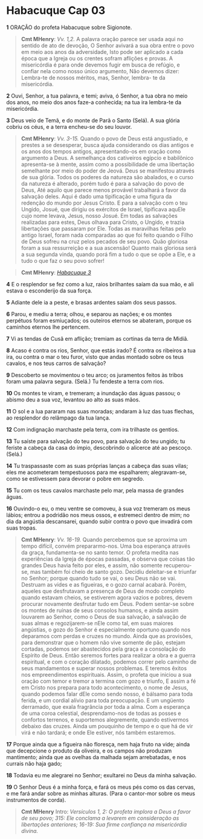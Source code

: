 # Habacuque Cap 03

**1** 	ORAÇÃO do profeta Habacuque sobre Sigionote.

> **Cmt MHenry**: *Vv. 1,2.* A palavra oração parece ser usada aqui no sentido de ato de devoção, O Senhor avivará a sua obra entre o povo em meio aos anos da adversidade, Isto pode ser aplicado a cada época que a Igreja ou os crentes sofram aflições e provas. A misericórdia é para onde devemos fugir em busca de refúgio, e confiar nela como nosso único argumento, Não devemos dizer: Lembra-te de nossos méritos, mas, Senhor, lembra- te da misericórdia.

**2** 	Ouvi, Senhor, a tua palavra, e temi; aviva, ó Senhor, a tua obra no meio dos anos, no meio dos anos faze-a conhecida; na tua ira lembra-te da misericórdia.

**3** 	Deus veio de Temã, e do monte de Parã o Santo (Selá). A sua glória cobriu os céus, e a terra encheu-se do seu louvor.

> **Cmt MHenry**: *Vv. 3-15.* Quando o povo de Deus está angustiado, e prestes a se desesperar, busca ajuda considerando os dias antigos e os anos dos tempos antigos, apresentando-os em oração como argumento a Deus. A semelhança dos cativeiros egípcio e babilônico apresenta-se à mente, assim como a possibilidade de uma libertação semelhante por meio do poder de Jeová. Deus se manifestou através de sua glória. Todos os poderes da natureza são abalados, e o curso da natureza é alterado, porém tudo é para a salvação do povo de Deus, Até aquilo que parece menos provável trabalhará a favor da salvação deles. Aqui é dado uma tipificação e uma figura da redenção do mundo por Jesus Cristo. E para a salvação com o teu Ungido, Josué, que dirigiu os exércitos de Israel, tipificava aquEle cujo nome levava, Jesus, nosso Josué. Em todas as salvações realizadas para estes, Deus olhava para Cristo, o Ungido, e trazia libertações que passaram por Ele. Todas as maravilhas feitas pelo antigo Israel, foram nada comparadas ao que foi feito quando o Filho de Deus sofreu na cruz pelos pecados de seu povo. Quão gloriosa foram a sua ressurreição e a sua ascensão! Quanto mais gloriosa será a sua segunda vinda, quando porá fim a tudo o que se opõe a Ele, e a tudo o que faz o seu povo sofrer!

> **Cmt MHenry**: *[Habacuque 3](../35A-Hc/03.md#0)*

**4** 	E o resplendor se fez como a luz, raios brilhantes saíam da sua mão, e ali estava o esconderijo da sua força.

**5** 	Adiante dele ia a peste, e brasas ardentes saíam dos seus passos.

**6** 	Parou, e mediu a terra; olhou, e separou as nações; e os montes perpétuos foram esmiuçados; os outeiros eternos se abateram, porque os caminhos eternos lhe pertencem.

**7** 	Vi as tendas de Cusã em aflição; tremiam as cortinas da terra de Midiã.

**8** 	Acaso é contra os rios, Senhor, que estás irado? É contra os ribeiros a tua ira, ou contra o mar o teu furor, visto que andas montado sobre os teus cavalos, e nos teus carros de salvação?

**9** 	Descoberto se movimentou o teu arco; os juramentos feitos às tribos foram uma palavra segura. (Selá.) Tu fendeste a terra com rios.

**10** 	Os montes te viram, e tremeram; a inundação das águas passou; o abismo deu a sua voz, levantou ao alto as suas mãos.

**11** 	O sol e a lua pararam nas suas moradas; andaram à luz das tuas flechas, ao resplendor do relâmpago da tua lança.

**12** 	Com indignação marchaste pela terra, com ira trilhaste os gentios.

**13** 	Tu saíste para salvação do teu povo, para salvação do teu ungido; tu feriste a cabeça da casa do ímpio, descobrindo o alicerce até ao pescoço. (Selá.)

**14** 	Tu traspassaste com as suas próprias lanças a cabeça das suas vilas; eles me acometeram tempestuosos para me espalharem; alegravam-se, como se estivessem para devorar o pobre em segredo.

**15** 	Tu com os teus cavalos marchaste pelo mar, pela massa de grandes águas.

**16** 	Ouvindo-o eu, o meu ventre se comoveu, à sua voz tremeram os meus lábios; entrou a podridão nos meus ossos, e estremeci dentro de mim; no dia da angústia descansarei, quando subir contra o povo que invadirá com suas tropas.

> **Cmt MHenry**: *Vv. 16-19.* Quando percebemos que se aproxima um tempo difícil, convém prepararmo-nos. Uma boa esperança através da graça, fundamenta-se no santo temor. O profeta medita nas experiências da Igreja de épocas passadas, e observa que coisas tão grandes Deus havia feito por eles, e assim, não somente recuperou-se, mas também foi cheio de santo gozo. Decidiu deleitar-se e triunfar no Senhor; porque quando tudo se vai, o seu Deus não se vai. Destruam as vides e as figueiras, e o gozo carnal acabará. Porém, aqueles que desfrutavam a presença de Deus de modo completo quando estavam cheios, se estiverem agora vazios e pobres, devem procurar novamente desfrutar tudo em Deus. Podem sentar-se sobre os montes de ruínas de seus consolos humanos, e ainda assim louvarem ao Senhor, como o Deus de sua salvação, a salvação de suas almas e regozijarem-se nEle como tal, em suas maiores angústias, o gozo do Senhor é especialmente oportuno quando nos deparamos com perdas e cruzes no mundo. Ainda que as provisões, para demonstrar que o homem não vive somente de pão, estejam cortadas, podemos ser abastecidos pela graça e a consolação do Espírito de Deus. Então seremos fortes para realizar a obra e a guerra espiritual, e com o coração dilatado, podemos correr pelo caminho de seus mandamentos e superar nossos problemas. E teremos êxitos nos empreendimentos espirituais. Assim, o profeta que iniciou a sua oração com temor e tremor a termina com gozo e triunfo, E assim a fé em Cristo nos prepara para todo acontecimento, o nome de Jesus, quando podemos falar dEle como sendo nosso, é bálsamo para toda ferida, e um cordial alívio para toda preocupação. E um ungüento derramado, que exala fragrância por toda a alma. Com a esperança de uma coroa celestial, desprendamo-nos de todas as posses e confortos terrenos, e suportemos alegremente, quando estivermos debaixo das cruzes. Ainda um pouquinho de tempo e o que há de vir virá e não tardará; e onde Ele estiver, nós também estaremos.

**17** 	Porque ainda que a figueira não floresça, nem haja fruto na vide; ainda que decepcione o produto da oliveira, e os campos não produzam mantimento; ainda que as ovelhas da malhada sejam arrebatadas, e nos currais não haja gado;

**18** 	Todavia eu me alegrarei no Senhor; exultarei no Deus da minha salvação.

**19** 	O Senhor Deus é a minha força, e fará os meus pés como os das cervas, e me fará andar sobre as minhas alturas. (Para o cantor-mor sobre os meus instrumentos de corda).


> **Cmt MHenry** Intro: *Versículos 1, 2: O profeta implora a Deus a favor de seu povo; 3­15: Ele conclama a levarem em consideração as libertações anteriores; 16-19: Sua firme confiança na misericórdia divina.*